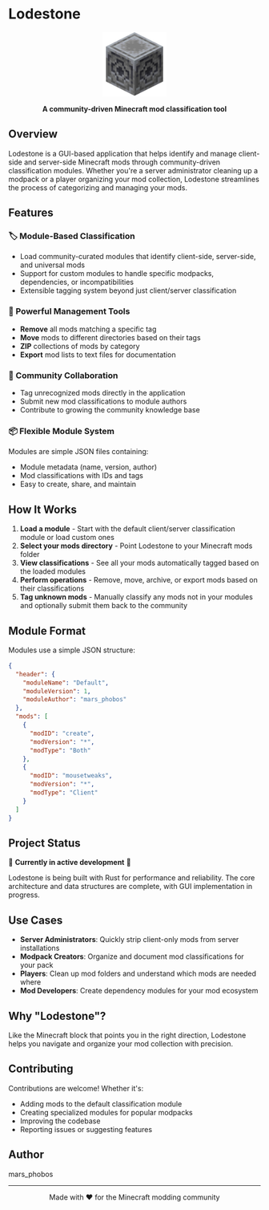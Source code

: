 # Lodestone

<p align="center">
  <img src="lodestone.png" alt="Lodestone Icon" width="128" height="128">
</p>

<p align="center">
  <strong>A community-driven Minecraft mod classification tool</strong>
</p>

## Overview

Lodestone is a GUI-based application that helps identify and manage client-side and server-side Minecraft mods through community-driven classification modules. Whether you're a server administrator cleaning up a modpack or a player organizing your mod collection, Lodestone streamlines the process of categorizing and managing your mods.

## Features

### 🏷️ Module-Based Classification
- Load community-curated modules that identify client-side, server-side, and universal mods
- Support for custom modules to handle specific modpacks, dependencies, or incompatibilities
- Extensible tagging system beyond just client/server classification

### 🔧 Powerful Management Tools
- **Remove** all mods matching a specific tag
- **Move** mods to different directories based on their tags
- **ZIP** collections of mods by category
- **Export** mod lists to text files for documentation

### 👥 Community Collaboration
- Tag unrecognized mods directly in the application
- Submit new mod classifications to module authors
- Contribute to growing the community knowledge base

### 📦 Flexible Module System
Modules are simple JSON files containing:
- Module metadata (name, version, author)
- Mod classifications with IDs and tags
- Easy to create, share, and maintain

## How It Works

1. **Load a module** - Start with the default client/server classification module or load custom ones
2. **Select your mods directory** - Point Lodestone to your Minecraft mods folder
3. **View classifications** - See all your mods automatically tagged based on the loaded modules
4. **Perform operations** - Remove, move, archive, or export mods based on their classifications
5. **Tag unknown mods** - Manually classify any mods not in your modules and optionally submit them back to the community

## Module Format

Modules use a simple JSON structure:

```json
{
  "header": {
    "moduleName": "Default",
    "moduleVersion": 1,
    "moduleAuthor": "mars_phobos"
  },
  "mods": [
    {
      "modID": "create",
      "modVersion": "*",
      "modType": "Both"
    },
    {
      "modID": "mousetweaks",
      "modVersion": "*",
      "modType": "Client"
    }
  ]
}
```

## Project Status

🚧 **Currently in active development** 🚧

Lodestone is being built with Rust for performance and reliability. The core architecture and data structures are complete, with GUI implementation in progress.

## Use Cases

- **Server Administrators**: Quickly strip client-only mods from server installations
- **Modpack Creators**: Organize and document mod classifications for your pack
- **Players**: Clean up mod folders and understand which mods are needed where
- **Mod Developers**: Create dependency modules for your mod ecosystem

## Why "Lodestone"?

Like the Minecraft block that points you in the right direction, Lodestone helps you navigate and organize your mod collection with precision.

## Contributing

Contributions are welcome! Whether it's:
- Adding mods to the default classification module
- Creating specialized modules for popular modpacks
- Improving the codebase
- Reporting issues or suggesting features

## Author

mars_phobos

---

<p align="center">
  Made with ❤️ for the Minecraft modding community
</p>
